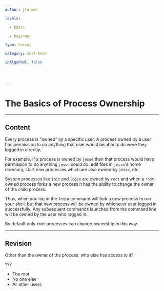 ```yaml
---
author: jfarmer

levels:

  - basic

  - beginner

type: normal

category: must-know

inAlgoPool: false




---
```


# The Basics of Process Ownership

---

## Content

Every process is "owned" by a specific user. A process owned by a user has permission to do anything that user would be able to do were they logged in directly.

For example, if a process is owned by `jesse` then that process would have permission to do anything `jesse` could do: edit files in `jesse`'s home directory, start new processes which are also owned by `jesse`, etc.

System processes like `init` and `login` are owned by `root` and when a `root`-owned process forks a new process it has the ability to change the owner of the child process.

Thus, when you log in the `login` command will fork a new process to run your shell, but that new process will be owned by whichever user logged in successfully. Any subsequent commands launched from the command line will be owned by the user who logged in.

By default only `root` processes can change ownership in this way.

---

## Revision

Other than the owner of the process, who else has access to it?

???

- The root
- No one else
- All other users
